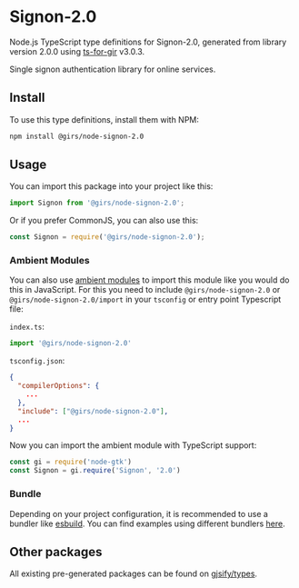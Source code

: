 
# Signon-2.0

Node.js TypeScript type definitions for Signon-2.0, generated from library version 2.0.0 using [ts-for-gir](https://github.com/gjsify/ts-for-gir) v3.0.3.

Single signon authentication library for online services.

## Install

To use this type definitions, install them with NPM:
```bash
npm install @girs/node-signon-2.0
```

## Usage

You can import this package into your project like this:
```ts
import Signon from '@girs/node-signon-2.0';
```

Or if you prefer CommonJS, you can also use this:
```ts
const Signon = require('@girs/node-signon-2.0');
```

### Ambient Modules

You can also use [ambient modules](https://github.com/gjsify/ts-for-gir/tree/main/packages/cli#ambient-modules) to import this module like you would do this in JavaScript.
For this you need to include `@girs/node-signon-2.0` or `@girs/node-signon-2.0/import` in your `tsconfig` or entry point Typescript file:

`index.ts`:
```ts
import '@girs/node-signon-2.0'
```

`tsconfig.json`:
```json
{
  "compilerOptions": {
    ...
  },
  "include": ["@girs/node-signon-2.0"],
  ...
}
```

Now you can import the ambient module with TypeScript support: 

```ts
const gi = require('node-gtk')
const Signon = gi.require('Signon', '2.0')
```


### Bundle

Depending on your project configuration, it is recommended to use a bundler like [esbuild](https://esbuild.github.io/). You can find examples using different bundlers [here](https://github.com/gjsify/ts-for-gir/tree/main/examples).

## Other packages

All existing pre-generated packages can be found on [gjsify/types](https://github.com/gjsify/types).

